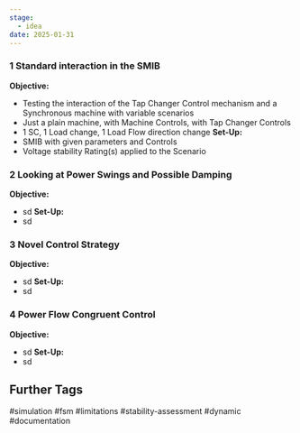 ```yaml
---
stage:
  - idea
date: 2025-01-31
---
```

### 1 Standard interaction in the SMIB
**Objective:**
- Testing the interaction of the Tap Changer Control mechanism and a Synchronous machine with variable scenarios
- Just a plain machine, with Machine Controls, with Tap Changer Controls
- 1 SC, 1 Load change, 1 Load Flow direction change
**Set-Up:**
- SMIB with given parameters and Controls
- Voltage stability Rating(s) applied to the Scenario
### 2 Looking at Power Swings and Possible Damping
**Objective:**
- sd
**Set-Up:**
- sd
### 3 Novel Control Strategy
**Objective:**
- sd
**Set-Up:**
- sd
### 4 Power Flow Congruent Control
**Objective:**
- sd
**Set-Up:**
- sd
## Further Tags
#simulation #fsm #limitations #stability-assessment #dynamic #documentation 
